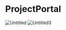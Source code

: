 # ProjectPortal
![Untitled](https://user-images.githubusercontent.com/46872689/174626638-2a00b215-886d-4f74-8a8e-4a817499cda7.png)
![Untitled3](https://user-images.githubusercontent.com/46872689/174626657-41242111-6007-457f-be25-ab10456e9bad.png)
